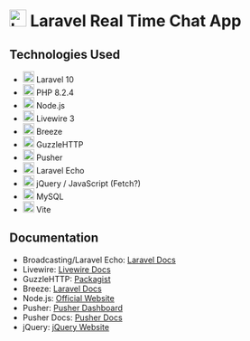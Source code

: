 # <img src="https://laravel.com/assets/img/components/logo-laravel.svg" alt="Laravel Logo" width="30"> Laravel Real Time Chat App

## Technologies Used
- <img src="https://laravel.com/img/favicon/favicon-32x32.png" alt="Laravel Logo" width="20"> Laravel 10
- <img src="https://www.php.net/favicon.ico" alt="PHP Logo" width="20"> PHP 8.2.4
- <img src="https://nodejs.org/static/images/logo.svg" alt="Node.js Logo" width="20"> Node.js
- <img src="https://laravel.com/img/favicon/favicon-32x32.png" alt="Livewire Logo" width="20"> Livewire 3
- <img src="https://laravel.com/img/favicon/favicon-32x32.png" alt="Breeze Logo" width="20"> Breeze
- <img src="https://guzzlehttp.com/static/img/guzzle.svg" alt="Guzzle Logo" width="20"> GuzzleHTTP
- <img src="https://pusher.com/static/assets/2892f35dab819babe28b2599a75d09b6.svg" alt="Pusher Logo" width="20"> Pusher
- <img src="https://laravel.com/img/favicon/favicon-32x32.png" alt="Laravel Echo Logo" width="20"> Laravel Echo
- <img src="https://jquery.com/jquery-wp-content/themes/jquery/images/logo-jquery.png" alt="jQuery Logo" width="20"> jQuery / JavaScript (Fetch?)
- <img src="https://www.mysql.com/common/logos/logo-mysql-170x115.png" alt="MySQL Logo" width="20"> MySQL
- <img src="https://vitejs.dev/logo.svg" alt="Vite Logo" width="20"> Vite


## Documentation

- Broadcasting/Laravel Echo: [Laravel Docs](https://laravel.com/docs/10.x/broadcasting)
- Livewire: [Livewire Docs](https://livewire.laravel.com/docs/installation)
- GuzzleHTTP: [Packagist](https://packagist.org/packages/guzzlehttp/guzzle)
- Breeze: [Laravel Docs](https://laravel.com/docs/10.x/starter-kits#laravel-breeze-installation)
- Node.js: [Official Website](https://nodejs.org/es)
- Pusher: [Pusher Dashboard](https://dashboard.pusher.com)
- Pusher Docs: [Pusher Docs](https://pusher.com/docs/channels/getting_started/javascript/?ref=docs-index)
- jQuery: [jQuery Website](https://jquery.com)
